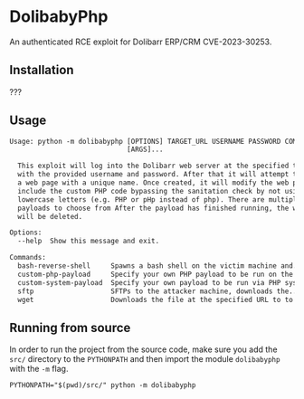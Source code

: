 # DolibabyPhp

An authenticated RCE exploit for Dolibarr ERP/CRM CVE-2023-30253.

## Installation

???

## Usage

```txt
Usage: python -m dolibabyphp [OPTIONS] TARGET_URL USERNAME PASSWORD COMMAND
                             [ARGS]...

  This exploit will log into the Dolibarr web server at the specified target URL
  with the provided username and password. After that it will attempt to create
  a web page with a unique name. Once created, it will modify the web page to
  include the custom PHP code bypassing the sanitation check by not using only
  lowercase letters (e.g. PHP or pHp instead of php). There are multiple
  payloads to choose from After the payload has finished running, the web page
  will be deleted.

Options:
  --help  Show this message and exit.

Commands:
  bash-reverse-shell     Spawns a bash shell on the victim machine and...
  custom-php-payload     Specify your own PHP payload to be run on the victim...
  custom-system-payload  Specify your own payload to be run via PHP system()...
  sftp                   SFTPs to the attacker machine, downloads the...
  wget                   Downloads the file at the specified URL to to the...
```

## Running from source

In order to run the project from the source code, make sure you add the `src/` directory to the `PYTHONPATH` and then import the module `dolibabyphp` with the `-m` flag.

```shell
PYTHONPATH="$(pwd)/src/" python -m dolibabyphp
```
